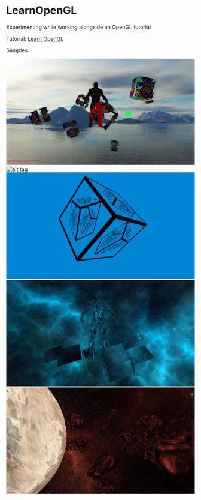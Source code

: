 # LearnOpenGL
Experimenting while working alongside an OpenGL tutorial

Tutorial: [Learn OpenGL](https://learnopengl.com/) 

Samples:

![alt tag](https://raw.githubusercontent.com/Lucodivo/LearnOpenGL/master/samples/NessCubeScene.png)
![alt tag](https://raw.githubusercontent.com/Lucodivo/LearnOpenGL/master/samples/NessCubesEmbossed.png)
![alt tag](https://raw.githubusercontent.com/Lucodivo/LearnOpenGL/master/samples/InfiniteCube.png)
![alt tag](https://raw.githubusercontent.com/Lucodivo/LearnOpenGL/master/samples/ReflectExplode.png)
![alt tag](https://raw.githubusercontent.com/Lucodivo/LearnOpenGL/master/samples/Space.png)
